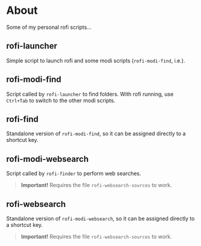 # About

Some of my personal rofi scripts...

## rofi-launcher

Simple script to launch rofi and some modi scripts (``rofi-modi-find``, i.e.).

## rofi-modi-find

Script called by ``rofi-launcher`` to find folders. With rofi running, use ``Ctrl+Tab`` to switch to the other modi scripts.  

## rofi-find

Standalone version of ``rofi-modi-find``, so it can be assigned directly to a shortcut key.

## rofi-modi-websearch

Script called by ``rofi-finder`` to perform web searches.

> **Important!** Requires the file ``rofi-websearch-sources`` to work.

## rofi-websearch

Standalone version of ``rofi-modi-websearch``, so it can be assigned directly to a shortcut key.

> **Important!** Requires the file ``rofi-websearch-sources`` to work.
